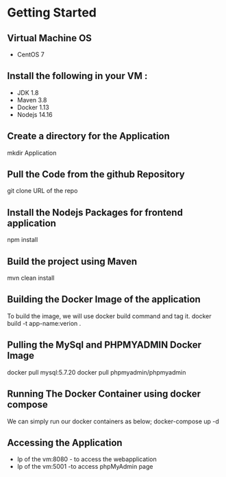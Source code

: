 # Getting Started
## Virtual Machine OS
* CentOS 7
## Install the following in your VM :
* JDK 1.8 
* Maven 3.8 
* Docker 1.13 
* Nodejs 14.16 
## Create a directory for the Application
mkdir Application
## Pull the Code from the github Repository
git clone URL of the repo
## Install the Nodejs Packages for frontend application
npm install  
## Build the project using Maven
mvn clean install
## Building the Docker Image of the application
To build the image, we will use docker build command and tag it. 
docker build -t app-name:verion .
## Pulling the MySql and PHPMYADMIN  Docker Image
docker pull mysql:5.7.20 
docker pull phpmyadmin/phpmyadmin 

## Running The Docker Container using docker compose
We can simply run our docker containers  as below;
docker-compose up -d
## Accessing the Application
* Ip of the vm:8080  - to access the webapplication
* Ip of the vm:5001   -to access phpMyAdmin page
